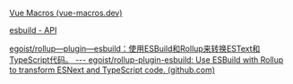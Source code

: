 [Vue Macros (vue-macros.dev)](https://vue-macros.dev/zh-CN/)

[esbuild - API](https://esbuild.github.io/api/#loader)

[egoist/rollup—plugin—esbuild：使用ESBuild和Rollup来转换ESText和TypeScript代码。 --- egoist/rollup-plugin-esbuild: Use ESBuild with Rollup to transform ESNext and TypeScript code. (github.com)](https://github.com/egoist/rollup-plugin-esbuild#readme)